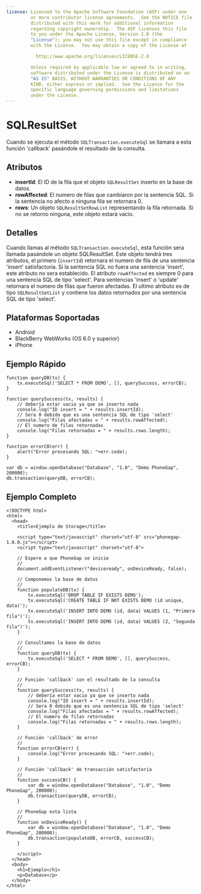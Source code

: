 ```yaml
---
license: Licensed to the Apache Software Foundation (ASF) under one
         or more contributor license agreements.  See the NOTICE file
         distributed with this work for additional information
         regarding copyright ownership.  The ASF licenses this file
         to you under the Apache License, Version 2.0 (the
         "License"); you may not use this file except in compliance
         with the License.  You may obtain a copy of the License at

           http://www.apache.org/licenses/LICENSE-2.0

         Unless required by applicable law or agreed to in writing,
         software distributed under the License is distributed on an
         "AS IS" BASIS, WITHOUT WARRANTIES OR CONDITIONS OF ANY
         KIND, either express or implied.  See the License for the
         specific language governing permissions and limitations
         under the License.
---
```


SQLResultSet
=======

Cuando se ejecuta el método `SQLTransaction.executeSql` se llamara a esta función 'callback' pasándole el resultado de la consulta.

Atributos
---------

- __insertId__: El ID de la fila que el objeto `SQLResultSet` inserto en la base de datos.
- __rowAffected__: El numero de filas que cambiaron por la sentencia SQL.  Si la sentencia no afecto a ninguna fila se retornara 0. 
- __rows__: Un objeto `SQLResultSetRowList` representando la fila retornada. Si no se retorno ninguna, este objeto estará vacio.

Detalles
--------

Cuando llamas al método `SQLTransaction.executeSql`, esta función sera llamada pasándole un objeto SQLResultSet. Este objeto tendrá tres atributos, el primero  (`insertId`) retornara el numero de fila de una sentencia 'insert' satisfactoria. Si la sentencia SQL no fuera una sentencia 'insert', este atributo no sera establecido. El atributo `rowAffected` es siempre 0 para una sentencia SQL de tipo 'select'.  Para sentencias 'insert' o 'update' retornara el numero de filas que fueron afectadas.  El ultimo atributo es de tipo `SQLResultSetList` y contiene los datos retornados por una sentencia SQL de tipo 'select'.

Plataformas Soportadas
----------------------

- Android
- BlackBerry WebWorks (OS 6.0 y superior)
- iPhone

Ejemplo Rápido
--------------

	function queryDB(tx) {
		tx.executeSql('SELECT * FROM DEMO', [], querySuccess, errorCB);
	}

	function querySuccess(tx, results) {
		// debería estar vacio ya que se inserto nada
		console.log("ID insert = " + results.insertId);
		// Sera 0 debido que es una sentencia SQL de tipo 'select'
		console.log("Filas afectadas = " + results.rowAffected);
		// El numero de filas retornadas
		console.log("Filas retornadas = " + results.rows.length);
	}
	
	function errorCB(err) {
		alert("Error procesando SQL: "+err.code);
	}
	
	var db = window.openDatabase("Database", "1.0", "Demo PhoneGap", 200000);
	db.transaction(queryDB, errorCB);

Ejemplo Completo
----------------

    <!DOCTYPE html>
    <html>
      <head>
        <title>Ejemplo de Storage</title>

        <script type="text/javascript" charset="utf-8" src="phonegap-1.0.0.js"></script>
        <script type="text/javascript" charset="utf-8">

        // Espere a que PhoneGap se inicie
        //
        document.addEventListener("deviceready", onDeviceReady, false);

		// Componemos la base de datos
		//
		function populateDB(tx) {
			tx.executeSql('DROP TABLE IF EXISTS DEMO');
			tx.executeSql('CREATE TABLE IF NOT EXISTS DEMO (id unique, data)');
			tx.executeSql('INSERT INTO DEMO (id, data) VALUES (1, "Primera fila")');
			tx.executeSql('INSERT INTO DEMO (id, data) VALUES (2, "Segunda fila")');
		}

		// Consultamos la base de datos
		//
		function queryDB(tx) {
			tx.executeSql('SELECT * FROM DEMO', [], querySuccess, errorCB);
		}

		// Función 'callback' con el resultado de la consulta
		//
		function querySuccess(tx, results) {
			// debería estar vacio ya que se inserto nada
			console.log("ID insert = " + results.insertId);
			// Sera 0 debido que es una sentencia SQL de tipo 'select'
			console.log("Filas afectadas = " + results.rowAffected);
			// El numero de filas retornadas
			console.log("Filas retornadas = " + results.rows.length);
		}

		// Función 'callback' de error
		//
		function errorCB(err) {
			console.log("Error procesando SQL: "+err.code);
		}

		// Función 'callback' de transacción satisfactoria
		//
		function successCB() {
			var db = window.openDatabase("Database", "1.0", "Demo PhoneGap", 200000);
			db.transaction(queryDB, errorCB);
		}

		// PhoneGap esta lista
		//
		function onDeviceReady() {
			var db = window.openDatabase("Database", "1.0", "Demo PhoneGap", 200000);
			db.transaction(populateDB, errorCB, successCB);
		}
	
        </script>
      </head>
      <body>
        <h1>Ejemplo</h1>
        <p>Database</p>
      </body>
    </html>
